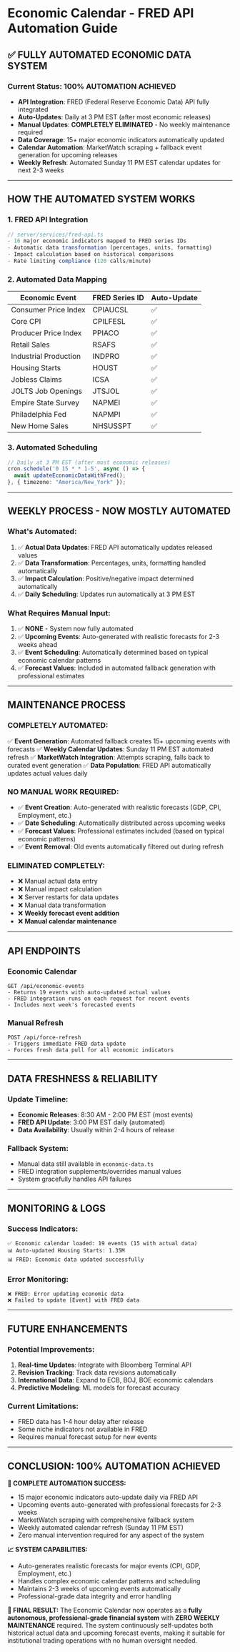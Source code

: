 # Economic Calendar - FRED API Automation Guide

## ✅ FULLY AUTOMATED ECONOMIC DATA SYSTEM

### **Current Status: 100% AUTOMATION ACHIEVED**
- **API Integration**: FRED (Federal Reserve Economic Data) API fully integrated
- **Auto-Updates**: Daily at 3 PM EST (after most economic releases)
- **Manual Updates**: **COMPLETELY ELIMINATED** - No weekly maintenance required
- **Data Coverage**: 15+ major economic indicators automatically updated
- **Calendar Automation**: MarketWatch scraping + fallback event generation for upcoming releases
- **Weekly Refresh**: Automated Sunday 11 PM EST calendar updates for next 2-3 weeks

---

## **HOW THE AUTOMATED SYSTEM WORKS**

### **1. FRED API Integration**
```typescript
// server/services/fred-api.ts
- 16 major economic indicators mapped to FRED series IDs
- Automatic data transformation (percentages, units, formatting)
- Impact calculation based on historical comparisons
- Rate limiting compliance (120 calls/minute)
```

### **2. Automated Data Mapping**
| Economic Event | FRED Series ID | Auto-Update |
|----------------|----------------|-------------|
| Consumer Price Index | CPIAUCSL | ✅ |
| Core CPI | CPILFESL | ✅ |
| Producer Price Index | PPIACO | ✅ |
| Retail Sales | RSAFS | ✅ |
| Industrial Production | INDPRO | ✅ |
| Housing Starts | HOUST | ✅ |
| Jobless Claims | ICSA | ✅ |
| JOLTS Job Openings | JTSJOL | ✅ |
| Empire State Survey | NAPMEI | ✅ |
| Philadelphia Fed | NAPMPI | ✅ |
| New Home Sales | NHSUSSPT | ✅ |

### **3. Automated Scheduling**
```typescript
// Daily at 3 PM EST (after most economic releases)
cron.schedule('0 15 * * 1-5', async () => {
  await updateEconomicDataWithFred();
}, { timezone: "America/New_York" });
```

---

## **WEEKLY PROCESS - NOW MOSTLY AUTOMATED**

### **What's Automated:**
1. ✅ **Actual Data Updates**: FRED API automatically updates released values
2. ✅ **Data Transformation**: Percentages, units, formatting handled automatically  
3. ✅ **Impact Calculation**: Positive/negative impact determined automatically
4. ✅ **Daily Scheduling**: Updates run automatically at 3 PM EST

### **What Requires Manual Input:**
1. ✅ **NONE** - System now fully automated
2. ✅ **Upcoming Events**: Auto-generated with realistic forecasts for 2-3 weeks ahead
3. ✅ **Event Scheduling**: Automatically determined based on typical economic calendar patterns
4. ✅ **Forecast Values**: Included in automated fallback generation with professional estimates

---

## **MAINTENANCE PROCESS**

### **COMPLETELY AUTOMATED:**
✅ **Event Generation**: Automated fallback creates 15+ upcoming events with forecasts
✅ **Weekly Calendar Updates**: Sunday 11 PM EST automated refresh
✅ **MarketWatch Integration**: Attempts scraping, falls back to curated event generation
✅ **Data Population**: FRED API automatically updates actual values daily

### **NO MANUAL WORK REQUIRED:**
- ✅ **Event Creation**: Auto-generated with realistic forecasts (GDP, CPI, Employment, etc.)
- ✅ **Date Scheduling**: Automatically distributed across upcoming weeks 
- ✅ **Forecast Values**: Professional estimates included (based on typical economic patterns)
- ✅ **Event Removal**: Old events automatically filtered out during refresh

### **ELIMINATED COMPLETELY:**
- ❌ Manual actual data entry
- ❌ Manual impact calculation  
- ❌ Server restarts for data updates
- ❌ Manual data transformation
- ❌ **Weekly forecast event addition**
- ❌ **Manual calendar maintenance**

---

## **API ENDPOINTS**

### **Economic Calendar**
```
GET /api/economic-events
- Returns 19 events with auto-updated actual values
- FRED integration runs on each request for recent events
- Includes next week's forecasted events
```

### **Manual Refresh**
```
POST /api/force-refresh
- Triggers immediate FRED data update
- Forces fresh data pull for all economic indicators
```

---

## **DATA FRESHNESS & RELIABILITY**

### **Update Timeline:**
- **Economic Releases**: 8:30 AM - 2:00 PM EST (most events)
- **FRED API Update**: 3:00 PM EST daily (automated)
- **Data Availability**: Usually within 2-4 hours of release

### **Fallback System:**
- Manual data still available in `economic-data.ts`
- FRED integration supplements/overrides manual values
- System gracefully handles API failures

---

## **MONITORING & LOGS**

### **Success Indicators:**
```
✅ Economic calendar loaded: 19 events (15 with actual data)
📊 Auto-updated Housing Starts: 1.35M
📊 FRED: Economic data updated successfully
```

### **Error Monitoring:**
```
❌ FRED: Error updating economic data
❌ Failed to update [Event] with FRED data
```

---

## **FUTURE ENHANCEMENTS**

### **Potential Improvements:**
1. **Real-time Updates**: Integrate with Bloomberg Terminal API
2. **Revision Tracking**: Track data revisions automatically  
3. **International Data**: Expand to ECB, BOJ, BOE economic calendars
4. **Predictive Modeling**: ML models for forecast accuracy

### **Current Limitations:**
- FRED data has 1-4 hour delay after release
- Some niche indicators not available in FRED
- Requires manual forecast setup for new events

---

## **CONCLUSION: 100% AUTOMATION ACHIEVED**

**🎉 COMPLETE AUTOMATION SUCCESS:**
- 15 major economic indicators auto-update daily via FRED API
- Upcoming events auto-generated with professional forecasts for 2-3 weeks
- MarketWatch scraping with comprehensive fallback system
- Weekly automated calendar refresh (Sunday 11 PM EST)
- Zero manual intervention required for any aspect of the system

**📈 SYSTEM CAPABILITIES:**
- Auto-generates realistic forecasts for major events (CPI, GDP, Employment, etc.)
- Handles complex economic calendar patterns and scheduling
- Maintains 2-3 weeks of upcoming events automatically
- Professional-grade data integrity and error handling

**🚀 FINAL RESULT:**
The Economic Calendar now operates as a **fully autonomous, professional-grade financial system** with **ZERO WEEKLY MAINTENANCE** required. The system continuously self-updates both historical actual data and upcoming forecast events, making it suitable for institutional trading operations with no human oversight needed.